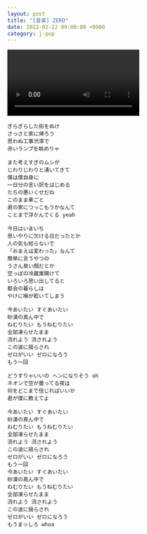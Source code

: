 ```yaml
---
layout: post
title: "[音楽] ZERO"
date: 2022-02-22 09:00:00 +0900
category: j-pop
---
```


<div class="video-container">
    <video id="player" class="video-js vjs-default-skin vjs-big-play-centered" data-json="/public/json/ZERO.json"></video>
</div>

```
ぎらぎらした街をぬけ
さっさと家に帰ろう
思わぬ工事渋滞で
赤いランプを眺めりゃ

また考えすぎのムシが
じわりじわりと湧いてきて
僕は僕自身に
一日分の言い訳をはじめる
たちの悪いくせだね
このまま車ごと
君の家につっこもうかなんて
ことまで浮かんでくる yeah

今日はいまいち
思いやりに欠ける日だったとか
人の気も知らないで
「おまえは変わった」なんて
簡単に言うやつの
うさん臭い顔だとか
空っぽの冷蔵庫開けて
いろいろ思い出してると
都会の暮らしは
やけに喉が乾いてしまう

今あいたい すぐあいたい
砂漠の真ん中で
ねむりたい もうねむりたい
全部凍らせたまま
流れよう 流されよう
この波に揺らされ
ゼロがいい ゼロになろう
もう一回

どうすりゃいいの ヘンになりそう oh
ネオンで空が曇ってる夜は
何をどこまで信じればいいか
君が僕に教えてよ

今あいたい すぐあいたい
砂漠の真ん中で
ねむりたい もうねむりたい
全部凍らせたまま
流れよう 流されよう
この波に揺らされ
ゼロがいい ゼロになろう
もう一回
今あいたい すぐあいたい
砂漠の真ん中で
ねむりたい もうねむりたい
全部凍らせたまま
流れよう 流されよう
この波に揺らされ
ゼロがいい ゼロになろう
もうまっしろ whoa
```